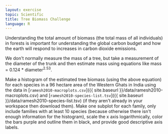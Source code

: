 ```yaml
---
layout: exercise
topic: Scientific
title: Tree Biomass Challenge
language: R
---
```


Understanding the total amount of biomass (the total mass of all individuals) in 
forests is important for understanding the global carbon budget and how the 
earth will respond to increases in carbon dioxide emissions.

We don't normally measure the mass of a tree, but take a measurement of the
diameter of the trunk and then estimate mass using equations
like mass = 0.124 * diameter<sup>2.53</sup>.

Make a histogram of the estimated tree biomass (using the above equation) for each
species in a 96 hectare area of the Western Ghats in India using the data in
[`ramesh2010-macroplots.csv`]({{ site.baseurl }}/data/ramesh2010-macroplots.csv)
and [`ramesh2010-species-list.tsv`]({{ site.baseurl }}/data/ramesh2010-species-list.tsv)
(if they aren't already in your workspace then download them). Make one subplot for each
family, only include families with at least 10 species (because otherwise there isn't
enough information for the histogram), scale the x axis logarithmically,
color the bars purple and outline them in black, and provide good descriptive axis labels.

